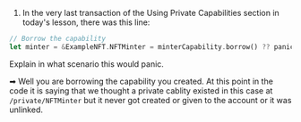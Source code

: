 1. In the very last transaction of the Using Private Capabilities section in today's lesson, there was this line:
```rust #RRGGBB
// Borrow the capability
let minter = &ExampleNFT.NFTMinter = minterCapability.borrow() ?? panic("The capability is no longer valid.")
```
Explain in what scenario this would panic.

➡ Well you are borrowing the capability you created. At this point in the code it is saying that we thought a private cablity existed in this case at `/private/NFTMinter`
but it never got created or given to the account or it was unlinked. 

